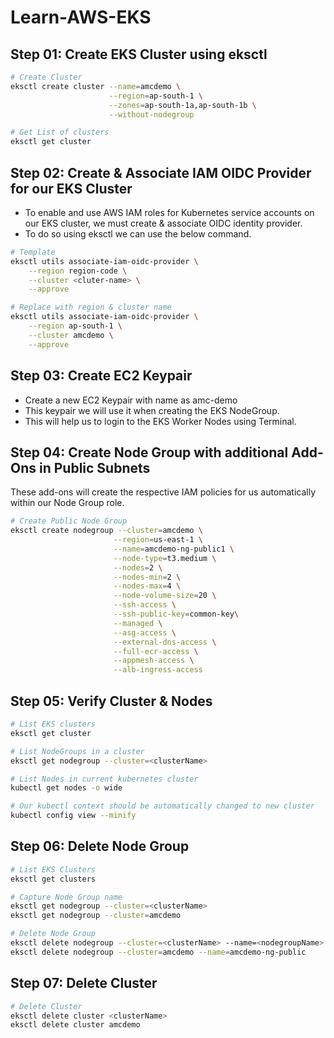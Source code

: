 # Learn-AWS-EKS

## Step 01: Create EKS Cluster using eksctl

```bash
# Create Cluster
eksctl create cluster --name=amcdemo \
                      --region=ap-south-1 \
                      --zones=ap-south-1a,ap-south-1b \
                      --without-nodegroup                  
```

```bash
# Get List of clusters
eksctl get cluster
```

## Step 02: Create & Associate IAM OIDC Provider for our EKS Cluster
* To enable and use AWS IAM roles for Kubernetes service accounts on our EKS cluster, we must create & associate OIDC identity provider.
* To do so using eksctl we can use the below command.

```bash
# Template
eksctl utils associate-iam-oidc-provider \
    --region region-code \
    --cluster <cluter-name> \
    --approve

# Replace with region & cluster name
eksctl utils associate-iam-oidc-provider \
    --region ap-south-1 \
    --cluster amcdemo \
    --approve
```

## Step 03: Create EC2 Keypair
* Create a new EC2 Keypair with name as amc-demo
* This keypair we will use it when creating the EKS NodeGroup.
* This will help us to login to the EKS Worker Nodes using Terminal.

## Step 04: Create Node Group with additional Add-Ons in Public Subnets
These add-ons will create the respective IAM policies for us automatically within our Node Group role.

```bash
# Create Public Node Group   
eksctl create nodegroup --cluster=amcdemo \
                       --region=us-east-1 \
                       --name=amcdemo-ng-public1 \
                       --node-type=t3.medium \
                       --nodes=2 \
                       --nodes-min=2 \
                       --nodes-max=4 \
                       --node-volume-size=20 \
                       --ssh-access \
                       --ssh-public-key=common-key\
                       --managed \
                       --asg-access \
                       --external-dns-access \
                       --full-ecr-access \
                       --appmesh-access \
                       --alb-ingress-access
```

## Step 05: Verify Cluster & Nodes

```bash
# List EKS clusters
eksctl get cluster

# List NodeGroups in a cluster
eksctl get nodegroup --cluster=<clusterName>

# List Nodes in current kubernetes cluster
kubectl get nodes -o wide

# Our kubectl context should be automatically changed to new cluster
kubectl config view --minify
```

## Step 06: Delete Node Group

```bash
# List EKS Clusters
eksctl get clusters

# Capture Node Group name
eksctl get nodegroup --cluster=<clusterName>
eksctl get nodegroup --cluster=amcdemo

# Delete Node Group
eksctl delete nodegroup --cluster=<clusterName> --name=<nodegroupName>
eksctl delete nodegroup --cluster=amcdemo --name=amcdemo-ng-public
```

## Step 07: Delete Cluster
```bash
# Delete Cluster
eksctl delete cluster <clusterName>
eksctl delete cluster amcdemo
```
